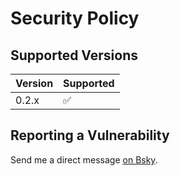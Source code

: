 # Security Policy

## Supported Versions

| Version | Supported          |
| ------- | ------------------ |
| 0.2.x   | :white_check_mark: |

## Reporting a Vulnerability

Send me a direct message [on Bsky](https://bsky.app/profile/tatsh.bsky.social).
